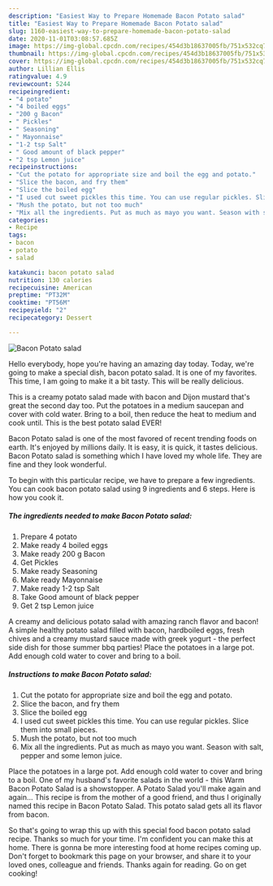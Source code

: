 ```yaml
---
description: "Easiest Way to Prepare Homemade Bacon Potato salad"
title: "Easiest Way to Prepare Homemade Bacon Potato salad"
slug: 1160-easiest-way-to-prepare-homemade-bacon-potato-salad
date: 2020-11-01T03:08:57.685Z
image: https://img-global.cpcdn.com/recipes/454d3b18637005fb/751x532cq70/bacon-potato-salad-recipe-main-photo.jpg
thumbnail: https://img-global.cpcdn.com/recipes/454d3b18637005fb/751x532cq70/bacon-potato-salad-recipe-main-photo.jpg
cover: https://img-global.cpcdn.com/recipes/454d3b18637005fb/751x532cq70/bacon-potato-salad-recipe-main-photo.jpg
author: Lillian Ellis
ratingvalue: 4.9
reviewcount: 5244
recipeingredient:
- "4 potato"
- "4 boiled eggs"
- "200 g Bacon"
- " Pickles"
- " Seasoning"
- " Mayonnaise"
- "1-2 tsp Salt"
- " Good amount of black pepper"
- "2 tsp Lemon juice"
recipeinstructions:
- "Cut the potato for appropriate size and boil the egg and potato."
- "Slice the bacon, and fry them"
- "Slice the boiled egg"
- "I used cut sweet pickles this time. You can use regular pickles. Slice them into small pieces."
- "Mush the potato, but not too much"
- "Mix all the ingredients. Put as much as mayo you want. Season with salt, pepper and some lemon juice."
categories:
- Recipe
tags:
- bacon
- potato
- salad

katakunci: bacon potato salad 
nutrition: 130 calories
recipecuisine: American
preptime: "PT32M"
cooktime: "PT56M"
recipeyield: "2"
recipecategory: Dessert

---
```



![Bacon Potato salad](https://img-global.cpcdn.com/recipes/454d3b18637005fb/751x532cq70/bacon-potato-salad-recipe-main-photo.jpg)

Hello everybody, hope you're having an amazing day today. Today, we're going to make a special dish, bacon potato salad. It is one of my favorites. This time, I am going to make it a bit tasty. This will be really delicious.

This is a creamy potato salad made with bacon and Dijon mustard that&#39;s great the second day too. Put the potatoes in a medium saucepan and cover with cold water. Bring to a boil, then reduce the heat to medium and cook until. This is the best potato salad EVER!

Bacon Potato salad is one of the most favored of recent trending foods on earth. It's enjoyed by millions daily. It is easy, it is quick, it tastes delicious. Bacon Potato salad is something which I have loved my whole life. They are fine and they look wonderful.


To begin with this particular recipe, we have to prepare a few ingredients. You can cook bacon potato salad using 9 ingredients and 6 steps. Here is how you cook it.

<!--inarticleads1-->

##### The ingredients needed to make Bacon Potato salad:

1. Prepare 4 potato
1. Make ready 4 boiled eggs
1. Make ready 200 g Bacon
1. Get  Pickles
1. Make ready  Seasoning
1. Make ready  Mayonnaise
1. Make ready 1-2 tsp Salt
1. Take  Good amount of black pepper
1. Get 2 tsp Lemon juice


A creamy and delicious potato salad with amazing ranch flavor and bacon! A simple healthy potato salad filled with bacon, hardboiled eggs, fresh chives and a creamy mustard sauce made with greek yogurt - the perfect side dish for those summer bbq parties! Place the potatoes in a large pot. Add enough cold water to cover and bring to a boil. 

<!--inarticleads2-->

##### Instructions to make Bacon Potato salad:

1. Cut the potato for appropriate size and boil the egg and potato.
1. Slice the bacon, and fry them
1. Slice the boiled egg
1. I used cut sweet pickles this time. You can use regular pickles. Slice them into small pieces.
1. Mush the potato, but not too much
1. Mix all the ingredients. Put as much as mayo you want. Season with salt, pepper and some lemon juice.


Place the potatoes in a large pot. Add enough cold water to cover and bring to a boil. One of my husband&#39;s favorite salads in the world - this Warm Bacon Potato Salad is a showstopper. A Potato Salad you&#39;ll make again and again… This recipe is from the mother of a good friend, and thus I originally named this recipe in Bacon Potato Salad. This potato salad gets all its flavor from bacon. 

So that's going to wrap this up with this special food bacon potato salad recipe. Thanks so much for your time. I'm confident you can make this at home. There is gonna be more interesting food at home recipes coming up. Don't forget to bookmark this page on your browser, and share it to your loved ones, colleague and friends. Thanks again for reading. Go on get cooking!
